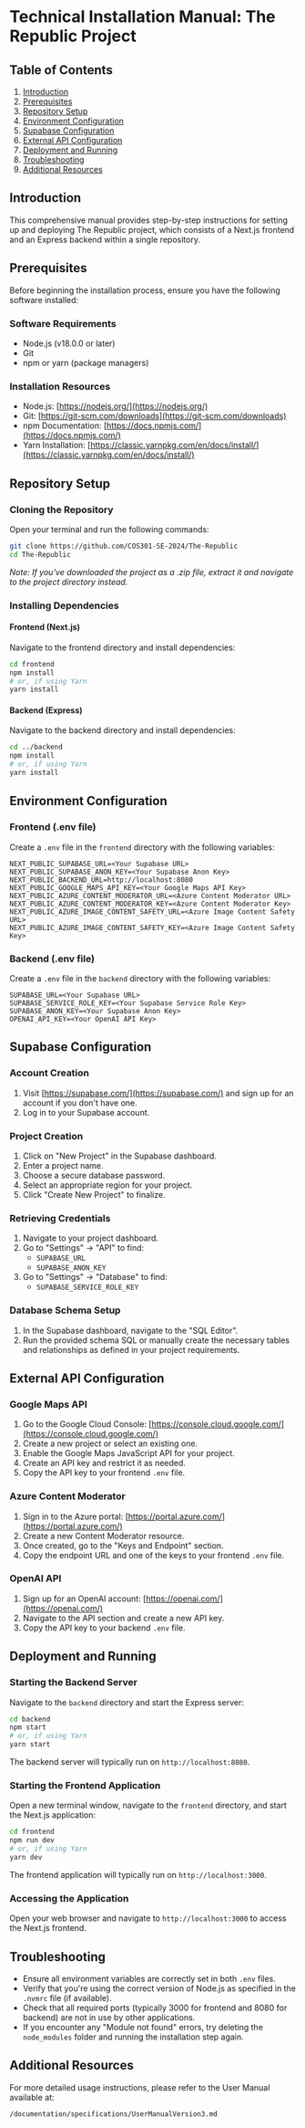 # Technical Installation Manual: The Republic Project

## Table of Contents
1. [Introduction](#introduction)
2. [Prerequisites](#prerequisites)
3. [Repository Setup](#repository-setup)
4. [Environment Configuration](#environment-configuration)
5. [Supabase Configuration](#supabase-configuration)
6. [External API Configuration](#external-api-configuration)
7. [Deployment and Running](#deployment-and-running)
8. [Troubleshooting](#troubleshooting)
9. [Additional Resources](#additional-resources)

## Introduction

This comprehensive manual provides step-by-step instructions for setting up and deploying The Republic project, which consists of a Next.js frontend and an Express backend within a single repository.

## Prerequisites

Before beginning the installation process, ensure you have the following software installed:

### Software Requirements
- Node.js (v18.0.0 or later)
- Git
- npm or yarn (package managers)

### Installation Resources
- Node.js: [https://nodejs.org/](https://nodejs.org/)
- Git: [https://git-scm.com/downloads](https://git-scm.com/downloads)
- npm Documentation: [https://docs.npmjs.com/](https://docs.npmjs.com/)
- Yarn Installation: [https://classic.yarnpkg.com/en/docs/install/](https://classic.yarnpkg.com/en/docs/install/)

## Repository Setup

### Cloning the Repository

Open your terminal and run the following commands:

```bash
git clone https://github.com/COS301-SE-2024/The-Republic
cd The-Republic
```

*Note: If you've downloaded the project as a .zip file, extract it and navigate to the project directory instead.*

### Installing Dependencies

#### Frontend (Next.js)

Navigate to the frontend directory and install dependencies:

```bash
cd frontend
npm install
# or, if using Yarn
yarn install
```

#### Backend (Express)

Navigate to the backend directory and install dependencies:

```bash
cd ../backend
npm install
# or, if using Yarn
yarn install
```

## Environment Configuration

### Frontend (.env file)

Create a `.env` file in the `frontend` directory with the following variables:

```
NEXT_PUBLIC_SUPABASE_URL=<Your Supabase URL>
NEXT_PUBLIC_SUPABASE_ANON_KEY=<Your Supabase Anon Key>
NEXT_PUBLIC_BACKEND_URL=http://localhost:8080
NEXT_PUBLIC_GOOGLE_MAPS_API_KEY=<Your Google Maps API Key>
NEXT_PUBLIC_AZURE_CONTENT_MODERATOR_URL=<Azure Content Moderator URL>
NEXT_PUBLIC_AZURE_CONTENT_MODERATOR_KEY=<Azure Content Moderator Key>
NEXT_PUBLIC_AZURE_IMAGE_CONTENT_SAFETY_URL=<Azure Image Content Safety URL>
NEXT_PUBLIC_AZURE_IMAGE_CONTENT_SAFETY_KEY=<Azure Image Content Safety Key>
```

### Backend (.env file)

Create a `.env` file in the `backend` directory with the following variables:

```
SUPABASE_URL=<Your Supabase URL>
SUPABASE_SERVICE_ROLE_KEY=<Your Supabase Service Role Key>
SUPABASE_ANON_KEY=<Your Supabase Anon Key>
OPENAI_API_KEY=<Your OpenAI API Key>
```

## Supabase Configuration

### Account Creation
1. Visit [https://supabase.com/](https://supabase.com/) and sign up for an account if you don't have one.
2. Log in to your Supabase account.

### Project Creation
1. Click on "New Project" in the Supabase dashboard.
2. Enter a project name.
3. Choose a secure database password.
4. Select an appropriate region for your project.
5. Click "Create New Project" to finalize.

### Retrieving Credentials
1. Navigate to your project dashboard.
2. Go to "Settings" -> "API" to find:
   - `SUPABASE_URL`
   - `SUPABASE_ANON_KEY`
3. Go to "Settings" -> "Database" to find:
   - `SUPABASE_SERVICE_ROLE_KEY`

### Database Schema Setup
1. In the Supabase dashboard, navigate to the "SQL Editor".
2. Run the provided schema SQL or manually create the necessary tables and relationships as defined in your project requirements.

## External API Configuration

### Google Maps API
1. Go to the Google Cloud Console: [https://console.cloud.google.com/](https://console.cloud.google.com/)
2. Create a new project or select an existing one.
3. Enable the Google Maps JavaScript API for your project.
4. Create an API key and restrict it as needed.
5. Copy the API key to your frontend `.env` file.

### Azure Content Moderator
1. Sign in to the Azure portal: [https://portal.azure.com/](https://portal.azure.com/)
2. Create a new Content Moderator resource.
3. Once created, go to the "Keys and Endpoint" section.
4. Copy the endpoint URL and one of the keys to your frontend `.env` file.

### OpenAI API
1. Sign up for an OpenAI account: [https://openai.com/](https://openai.com/)
2. Navigate to the API section and create a new API key.
3. Copy the API key to your backend `.env` file.

## Deployment and Running

### Starting the Backend Server

Navigate to the `backend` directory and start the Express server:

```bash
cd backend
npm start
# or, if using Yarn
yarn start
```

The backend server will typically run on `http://localhost:8080`.

### Starting the Frontend Application

Open a new terminal window, navigate to the `frontend` directory, and start the Next.js application:

```bash
cd frontend
npm run dev
# or, if using Yarn
yarn dev
```

The frontend application will typically run on `http://localhost:3000`.

### Accessing the Application

Open your web browser and navigate to `http://localhost:3000` to access the Next.js frontend.

## Troubleshooting

- Ensure all environment variables are correctly set in both `.env` files.
- Verify that you're using the correct version of Node.js as specified in the `.nvmrc` file (if available).
- Check that all required ports (typically 3000 for frontend and 8080 for backend) are not in use by other applications.
- If you encounter any "Module not found" errors, try deleting the `node_modules` folder and running the installation step again.

## Additional Resources

For more detailed usage instructions, please refer to the User Manual available at:

`/documentation/specifications/UserManualVersion3.md`
